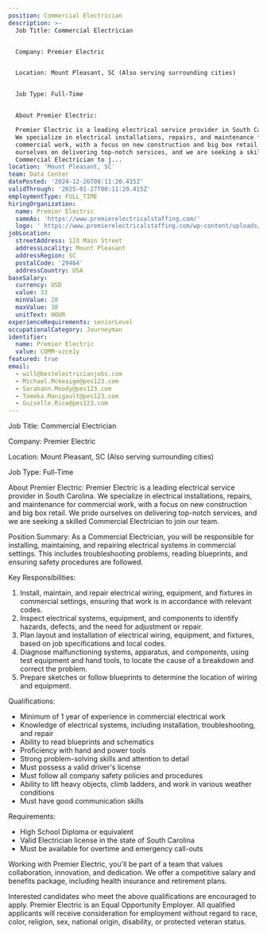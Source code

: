 ```yaml
---
position: Commercial Electrician
description: >-
  Job Title: Commercial Electrician 


  Company: Premier Electric


  Location: Mount Pleasant, SC (Also serving surrounding cities)


  Job Type: Full-Time


  About Premier Electric:

  Premier Electric is a leading electrical service provider in South Carolina.
  We specialize in electrical installations, repairs, and maintenance for
  commercial work, with a focus on new construction and big box retail. We pride
  ourselves on delivering top-notch services, and we are seeking a skilled
  Commercial Electrician to j...
location: 'Mount Pleasant, SC'
team: Data Center
datePosted: '2024-12-26T08:11:20.415Z'
validThrough: '2025-01-27T08:11:20.415Z'
employmentType: FULL_TIME
hiringOrganization:
  name: Premier Electric
  sameAs: 'https://www.premierelectricalstaffing.com/'
  logo: ' https://www.premierelectricalstaffing.com/wp-content/uploads/2020/05/Premier-Electrical-Staffing-logo.png'
jobLocation:
  streetAddress: 123 Main Street
  addressLocality: Mount Pleasant
  addressRegion: SC
  postalCode: '29464'
  addressCountry: USA
baseSalary:
  currency: USD
  value: 33
  minValue: 28
  maxValue: 38
  unitText: HOUR
experienceRequirements: seniorLevel
occupationalCategory: Journeyman
identifier:
  name: Premier Electric
  value: COMM-vzce1y
featured: true
email:
  - will@bestelectricianjobs.com
  - Michael.Mckeaige@pes123.com
  - Sarahann.Moody@pes123.com
  - Tomeka.Manigault@pes123.com
  - Guiselle.Rice@pes123.com
---
```




Job Title: Commercial Electrician 

Company: Premier Electric

Location: Mount Pleasant, SC (Also serving surrounding cities)

Job Type: Full-Time

About Premier Electric:
Premier Electric is a leading electrical service provider in South Carolina. We specialize in electrical installations, repairs, and maintenance for commercial work, with a focus on new construction and big box retail. We pride ourselves on delivering top-notch services, and we are seeking a skilled Commercial Electrician to join our team.

Position Summary:
As a Commercial Electrician, you will be responsible for installing, maintaining, and repairing electrical systems in commercial settings. This includes troubleshooting problems, reading blueprints, and ensuring safety procedures are followed. 

Key Responsibilities:
1. Install, maintain, and repair electrical wiring, equipment, and fixtures in commercial settings, ensuring that work is in accordance with relevant codes.
2. Inspect electrical systems, equipment, and components to identify hazards, defects, and the need for adjustment or repair.
3. Plan layout and installation of electrical wiring, equipment, and fixtures, based on job specifications and local codes.
4. Diagnose malfunctioning systems, apparatus, and components, using test equipment and hand tools, to locate the cause of a breakdown and correct the problem.
5. Prepare sketches or follow blueprints to determine the location of wiring and equipment.

Qualifications:
- Minimum of 1 year of experience in commercial electrical work
- Knowledge of electrical systems, including installation, troubleshooting, and repair
- Ability to read blueprints and schematics
- Proficiency with hand and power tools 
- Strong problem-solving skills and attention to detail
- Must possess a valid driver's license
- Must follow all company safety policies and procedures
- Ability to lift heavy objects, climb ladders, and work in various weather conditions
- Must have good communication skills

Requirements:
- High School Diploma or equivalent
- Valid Electrician license in the state of South Carolina
- Must be available for overtime and emergency call-outs

Working with Premier Electric, you'll be part of a team that values collaboration, innovation, and dedication. We offer a competitive salary and benefits package, including health insurance and retirement plans. 

Interested candidates who meet the above qualifications are encouraged to apply. Premier Electric is an Equal Opportunity Employer. All qualified applicants will receive consideration for employment without regard to race, color, religion, sex, national origin, disability, or protected veteran status.
